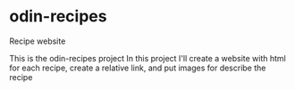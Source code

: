 # odin-recipes
Recipe website

This is the odin-recipes project
In this project I'll create a website with html
for each recipe, create a relative link, and put images for describe the recipe


